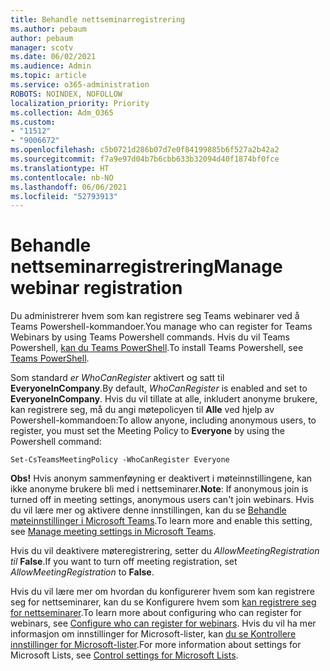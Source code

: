 ```yaml
---
title: Behandle nettseminarregistrering
ms.author: pebaum
author: pebaum
manager: scotv
ms.date: 06/02/2021
ms.audience: Admin
ms.topic: article
ms.service: o365-administration
ROBOTS: NOINDEX, NOFOLLOW
localization_priority: Priority
ms.collection: Adm_O365
ms.custom:
- "11512"
- "9006672"
ms.openlocfilehash: c5b0721d286b07d7e0f84199885b6f527a2b42a2
ms.sourcegitcommit: f7a9e97d04b7b6cbb633b32094d40f1874bf0fce
ms.translationtype: HT
ms.contentlocale: nb-NO
ms.lasthandoff: 06/06/2021
ms.locfileid: "52793913"
---
```

# <a name="manage-webinar-registration"></a><span data-ttu-id="ff44a-102">Behandle nettseminarregistrering</span><span class="sxs-lookup"><span data-stu-id="ff44a-102">Manage webinar registration</span></span>

<span data-ttu-id="ff44a-103">Du administrerer hvem som kan registrere seg Teams webinarer ved å Teams Powershell-kommandoer.</span><span class="sxs-lookup"><span data-stu-id="ff44a-103">You manage who can register for Teams Webinars by using Teams Powershell commands.</span></span> <span data-ttu-id="ff44a-104">Hvis du vil Teams Powershell, [kan du Teams PowerShell](/microsoftteams/teams-powershell-install).</span><span class="sxs-lookup"><span data-stu-id="ff44a-104">To install Teams Powershell, see [Teams PowerShell](/microsoftteams/teams-powershell-install).</span></span> 

<span data-ttu-id="ff44a-105">Som standard *er WhoCanRegister* aktivert og satt til **EveryoneInCompany**.</span><span class="sxs-lookup"><span data-stu-id="ff44a-105">By default, *WhoCanRegister* is enabled and set to **EveryoneInCompany**.</span></span> <span data-ttu-id="ff44a-106">Hvis du vil tillate at alle, inkludert anonyme brukere, kan registrere seg, må du angi møtepolicyen til **Alle** ved hjelp av Powershell-kommandoen:</span><span class="sxs-lookup"><span data-stu-id="ff44a-106">To allow anyone, including anonymous users, to register, you must set the Meeting Policy to **Everyone** by using the Powershell command:</span></span>

`Set-CsTeamsMeetingPolicy -WhoCanRegister Everyone`

<span data-ttu-id="ff44a-107">**Obs!** Hvis anonym sammenføyning er deaktivert i møteinnstillingene, kan ikke anonyme brukere bli med i nettseminarer.</span><span class="sxs-lookup"><span data-stu-id="ff44a-107">**Note**: If anonymous join is turned off in meeting settings, anonymous users can't join webinars.</span></span> <span data-ttu-id="ff44a-108">Hvis du vil lære mer og aktivere denne innstillingen, kan du se [Behandle møteinnstillinger i Microsoft Teams](/microsoftteams/meeting-settings-in-teams).</span><span class="sxs-lookup"><span data-stu-id="ff44a-108">To learn more and enable this setting, see [Manage meeting settings in Microsoft Teams](/microsoftteams/meeting-settings-in-teams).</span></span>

<span data-ttu-id="ff44a-109">Hvis du vil deaktivere møteregistrering, setter du *AllowMeetingRegistration til* **False**.</span><span class="sxs-lookup"><span data-stu-id="ff44a-109">If you want to turn off meeting registration, set *AllowMeetingRegistration* to **False**.</span></span>

<span data-ttu-id="ff44a-110">Hvis du vil lære mer om hvordan du konfigurerer hvem som kan registrere seg for nettseminarer, kan du se Konfigurere hvem som [kan registrere seg for nettseminarer](/microsoftteams/set-up-webinars?source=docs#configure-who-can-register-for-webinars).</span><span class="sxs-lookup"><span data-stu-id="ff44a-110">To learn more about configuring who can register for webinars, see [Configure who can register for webinars](/microsoftteams/set-up-webinars?source=docs#configure-who-can-register-for-webinars).</span></span> <span data-ttu-id="ff44a-111">Hvis du vil ha mer informasjon om innstillinger for Microsoft-lister, kan [du se Kontrollere innstillinger for Microsoft-lister](/sharepoint/control-lists).</span><span class="sxs-lookup"><span data-stu-id="ff44a-111">For more information about settings for Microsoft Lists, see [Control settings for Microsoft Lists](/sharepoint/control-lists).</span></span>
